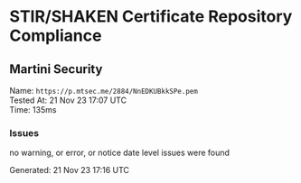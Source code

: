 # STIR/SHAKEN Certificate Repository Compliance

## Martini Security

Name: `https://p.mtsec.me/2884/NnEDKUBkkSPe.pem`\
Tested At: 21 Nov 23 17:07 UTC\
Time: 135ms

### Issues

no warning, or error, or notice date level issues were found

Generated: 21 Nov 23 17:16 UTC